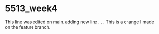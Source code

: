 # 5513_week4
This line was edited on main.
adding new line
.
.
.
This is a change I made on the feature branch.
